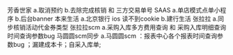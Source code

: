 芳香世家
a.取消预约
b.去除完成核销 和 三方交易单号
SAAS
a.单店模式点单小程序
b.后台banner
本来生活
a.北京银行 ios 读不到cookie
b.建行生活
张拉拉
a.同步核销活动代金券类型
张拉拉scm
a.采购入库多方费用查询 和 采购入库明细查询 时间查询参数bug
马圆圆scm同步
a.马圆圆scm ：报表中心各个报表时间查询参数bug ；漏建成本卡；自采入库单;